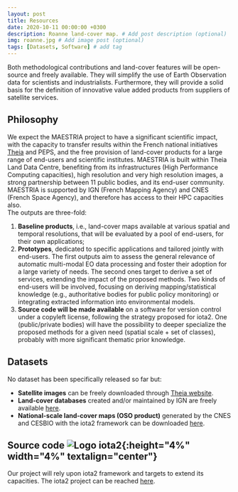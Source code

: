 ```yaml
---
layout: post
title: Resources
date: 2020-10-11 00:00:00 +0300
description: Roanne land-cover map. # Add post description (optional)
img: roanne.jpg # Add image post (optional)
tags: [Datasets, Software] # add tag
---
```


Both methodological contributions and land-cover features will be open-source and freely available. They will simplify the use of Earth Observation data for scientists and industrialists. Furthermore, they will provide a solid basis for the definition of innovative value added products from suppliers of satellite services.

## Philosophy

We expect the MAESTRIA project to have a significant scientific impact, with the capacity to transfer results within the French national initiatives <a href="https://www.theia-land.fr/en/satellite-data/" target="_blank">Theia</a> and PEPS, and the free provision of land-cover products for a large range of end-users and scientific institutes. MAESTRIA is built within Theia Land Data Centre, benefiting from its infrastructures (High Performance Computing capacities), high resolution and very high resolution images, a strong partnership between 11 public bodies, and its end-user community.<br>
MAESTRIA is supported by IGN (French Mapping Agency) and CNES (French Space Agency), and therefore has access to their HPC capacities also.<br>
The outputs are three-fold:
<ol>
  <li> <b>Baseline products</b>, i.e., land-cover maps available at various spatial and temporal resolutions, that will be evaluated by a pool of end-users, for their own applications;</li>
  <li> <b>Prototypes</b>, dedicated to specific applications and tailored jointly with end-users. The first outputs aim to assess the general relevance of automatic multi-modal EO data processing and foster their adoption for a large variety of needs. The second ones target to derive a set of services, extending the impact of the proposed methods. Two kinds of end-users will be involved, focusing on deriving mapping/statistical knowledge (e.g., authoritative bodies for public policy monitoring) or integrating extracted information into environmental models.</li>
<li> <b>Source code will be made available</b> on a software for version control under a copyleft license, following the strategy proposed for iota2. One (public/private bodies) will have the possibility to deeper specialize the proposed methods for a given need (spatial scale + set of classes), probably with more significant thematic prior knowledge.</li>
</ol>

## Datasets
No dataset has been specifically released so far but:
<ul>
  <li> <b>Satellite images</b> can be freely downloaded through <a href="https://www.theia-land.fr/en/satellite-data/" target="_blank">Theia website</a>.</li>  
    <li> <b>Land-cover databases</b> created and/or maintained by IGN are freely available <a href="https://geoservices.ign.fr/documentation/diffusion/index.html" target="_blank">here</a>. </li>  
    <li> <b>National-scale land-cover maps (OSO product)</b> generated by the CNES and CESBIO with the iota2 framework can be downloaded <a href="http://osr-cesbio.ups-tlse.fr/~oso/ " target="_blank">here</a>. </li> 
 </ul>

## Source code ![Logo iota2]({{site.baseurl}}/assets/img/iota2-logo.png){:height="4%" width="4%" textalign="center"}
Our project will rely upon iota2 framework and targets to extend its capacities. The iota2 project can be reached <a href="http://framagit.org/iota2-project/iota2" target="_blank">here</a>.
